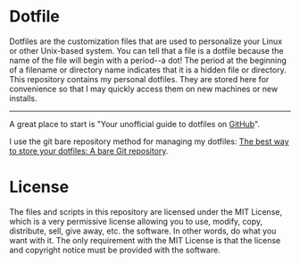# Dotfile

Dotfiles are the customization files that are used to personalize your Linux or other Unix-based system.  You can tell that a file is a dotfile because the name of the file will begin with a period--a dot!  The period at the beginning of a filename or directory name indicates that it is a hidden file or directory. This repository contains my personal dotfiles.  They are stored here for convenience so that I may quickly access them on new machines or new installs.

---

A great place to start is "Your unofficial guide to dotfiles on [GitHub](https://dotfiles.github.io/)".

I use the git bare repository method for managing my dotfiles: [The best way to store your dotfiles: A bare Git repository](https://developer.atlassian.com/blog/2016/02/best-way-to-store-dotfiles-git-bare-repo).

# License
The files and scripts in this repository are licensed under the MIT License, which is a very permissive license allowing you to use, modify, copy, distribute, sell, give away, etc. the software.  In other words, do what you want with it.  The  only requirement with the MIT License is that the license and copyright notice must be provided with the software.
